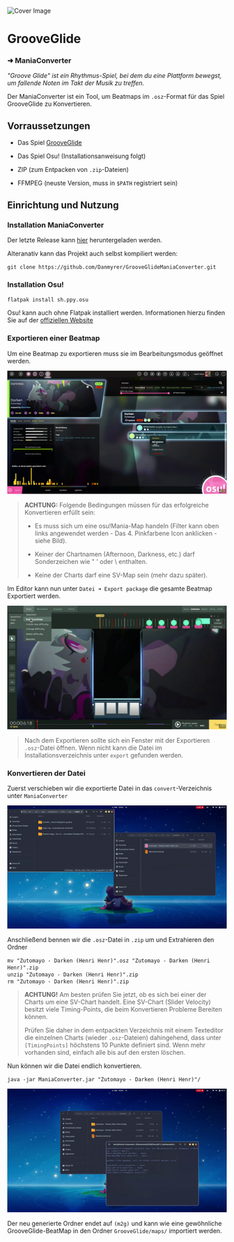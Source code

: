 ![Cover Image](https://repository-images.githubusercontent.com/604114394/e46212af-96d7-4ffe-a10b-da10ab3c5c12)

# GrooveGlide

### ➜ ManiaConverter

*"Groove Glide" ist ein Rhythmus-Spiel, bei dem du eine Plattform bewegst, um fallende Noten im Takt der Musik zu treffen.*

Der ManiaConverter ist ein Tool, um Beatmaps im `.osz`-Format für das Spiel GrooveGlide zu Konvertieren.

## Vorraussetzungen

- Das Spiel [GrooveGlide](https://github.com/Danmyrer/GrooveGlide)

- Das Spiel Osu! (Installationsanweisung folgt)

- ZIP (zum Entpacken von `.zip`-Dateien)

- FFMPEG (neuste Version, muss in `$PATH` registriert sein)

## Einrichtung und Nutzung

### Installation ManiaConverter

Der letzte Release kann [hier](https://github.com/Danmyrer/GrooveGlideManiaConverter/releases/latest) heruntergeladen werden.

Alteranativ kann das Projekt auch selbst kompiliert werden:

```shell
git clone https://github.com/Danmyrer/GrooveGlideManiaConverter.git
```

### Installation Osu!

```shell
flatpak install sh.ppy.osu
```

Osu! kann auch ohne Flatpak installiert werden. Informationen hierzu finden Sie auf der [offiziellen Website](https://osu.ppy.sh/home) 

### Exportieren einer Beatmap

Um eine Beatmap zu exportieren muss sie im Bearbeitungsmodus geöffnet werden.

![Map im Bearbeitungsmodus öffnen](doc/res/map_bearbeiten.png)

> **ACHTUNG:** Folgende Bedingungen müssen für das erfolgreiche Konvertieren erfüllt sein:
> 
> - Es muss sich um eine osu!Mania-Map handeln (Filter kann oben links angewendet werden - Das 4. Pinkfarbene Icon anklicken - siehe Bild).
> 
> - Keiner der Chartnamen (Afternoon, Darkness, etc.) darf Sonderzeichen wie " ' oder \ enthalten.
> 
> - Keine der Charts darf eine SV-Map sein (mehr dazu später).

Im Editor kann nun unter  `Datei ➜ Export package` die gesamte Beatmap Exportiert werden.

![Export Package](doc/res/export_map.png)

> Nach dem Exportieren sollte sich ein Fenster mit der Exportieren `.osz`-Datei öffnen. Wenn nicht kann die Datei im Installationsverzeichnis unter `export` gefunden werden.

### Konvertieren der Datei

Zuerst verschieben wir die exportierte Datei in das `convert`-Verzeichnis unter `ManiaConverter`

![osz in convert](doc/res/osz_in_convert.png)

Anschließend bennen wir die `.osz`-Datei in `.zip` um und Extrahieren den Ordner

```shell
mv "Zutomayo - Darken (Henri Henr)".osz "Zutomayo - Darken (Henri Henr)".zip
unzip "Zutomayo - Darken (Henri Henr)".zip
rm "Zutomayo - Darken (Henri Henr)".zip
```

> **ACHTUNG!** Am besten prüfen Sie jetzt, ob es sich bei einer der Charts um eine SV-Chart handelt. Eine SV-Chart (Slider Velocity) besitzt viele Timing-Points, die beim Konvertieren Probleme Bereiten können. 
> 
> Prüfen Sie daher in dem entpackten Verzeichnis mit einem Texteditor die einzelnen Charts (wieder `.osz`-Dateien) dahingehend, dass unter `[TimingPoints]` höchstens 10 Punkte definiert sind. Wenn mehr vorhanden sind, einfach alle bis auf den ersten löschen.

Nun können wir die Datei endlich konvertieren.

```shell
java -jar ManiaConverter.jar "Zutomayo - Darken (Henri Henr)"/
```

 ![convert_log](doc/res/convert_log.png)

Der neu generierte Ordner endet auf `(m2g)` und kann wie eine gewöhnliche GrooveGlide-BeatMap in den Ordner `GrooveGlide/maps/` importiert werden.
